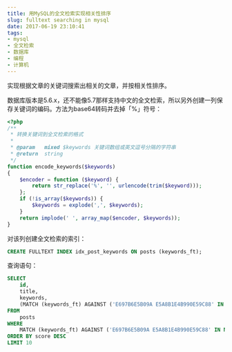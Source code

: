 ```yaml
---
title: 用MySQL的全文检索实现相关性排序
slug: fulltext searching in mysql
date: 2017-06-19 23:10:41
tags:
- mysql
- 全文检索
- 数据库
- 编程
- 计算机
---
```


实现根据文章的关键词搜索出相关的文章，并按相关性排序。

数据库版本是5.6.x，还不能像5.7那样支持中文的全文检索，所以另外创建一列保存关键词的编码。方法为base64转码并去掉「%」符号：

```php
<?php
/**
 * 转换关键词到全文检索的格式
 *
 * @param   mixed $keywords 关键词数组或英文逗号分隔的字符串
 * @return  string
 */
function encode_keywords($keywords)
{
    $encoder = function ($keyword) {
        return str_replace('%', '', urlencode(trim($keyword)));
    };
    if (!is_array($keywords)) {
        $keywords = explode(',', $keywords);
    }
    return implode(' ', array_map($encoder, $keywords));
}
```

对该列创建全文检索的索引：

```sql
CREATE FULLTEXT INDEX idx_post_keywords ON posts (keywords_ft);
```

查询语句：

```sql
SELECT
    id,
    title,
    keywords,
    (MATCH (keywords_ft) AGAINST ('E697B6E5B09A E5A8B1E4B990E59C88' IN NATURAL LANGUAGE MODE)) AS `score`
FROM
    posts
WHERE
    MATCH (keywords_ft) AGAINST ('E697B6E5B09A E5A8B1E4B990E59C88' IN NATURAL LANGUAGE MODE)
ORDER BY score DESC
LIMIT 10
```

